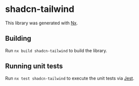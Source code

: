 # shadcn-tailwind

This library was generated with [Nx](https://nx.dev).

## Building

Run `nx build shadcn-tailwind` to build the library.

## Running unit tests

Run `nx test shadcn-tailwind` to execute the unit tests via [Jest](https://jestjs.io).
